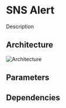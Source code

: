 # SNS Alert

Description

## Architecture

![Architecture](../img/alert.png)

## Parameters


## Dependencies
